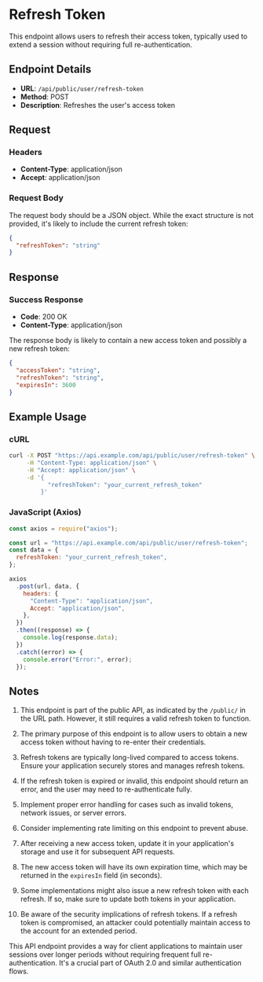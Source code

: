 # Refresh Token

This endpoint allows users to refresh their access token, typically used to extend a session without requiring full re-authentication.

## Endpoint Details

- **URL**: `/api/public/user/refresh-token`
- **Method**: POST
- **Description**: Refreshes the user's access token

## Request

### Headers

- **Content-Type**: application/json
- **Accept**: application/json

### Request Body

The request body should be a JSON object. While the exact structure is not provided, it's likely to include the current refresh token:

```json
{
  "refreshToken": "string"
}
```

## Response

### Success Response

- **Code**: 200 OK
- **Content-Type**: application/json

The response body is likely to contain a new access token and possibly a new refresh token:

```json
{
  "accessToken": "string",
  "refreshToken": "string",
  "expiresIn": 3600
}
```

## Example Usage

### cURL

```bash
curl -X POST "https://api.example.com/api/public/user/refresh-token" \
     -H "Content-Type: application/json" \
     -H "Accept: application/json" \
     -d '{
           "refreshToken": "your_current_refresh_token"
         }'
```

### JavaScript (Axios)

```javascript
const axios = require("axios");

const url = "https://api.example.com/api/public/user/refresh-token";
const data = {
  refreshToken: "your_current_refresh_token",
};

axios
  .post(url, data, {
    headers: {
      "Content-Type": "application/json",
      Accept: "application/json",
    },
  })
  .then((response) => {
    console.log(response.data);
  })
  .catch((error) => {
    console.error("Error:", error);
  });
```

## Notes

1. This endpoint is part of the public API, as indicated by the `/public/` in the URL path. However, it still requires a valid refresh token to function.

2. The primary purpose of this endpoint is to allow users to obtain a new access token without having to re-enter their credentials.

3. Refresh tokens are typically long-lived compared to access tokens. Ensure your application securely stores and manages refresh tokens.

4. If the refresh token is expired or invalid, this endpoint should return an error, and the user may need to re-authenticate fully.

5. Implement proper error handling for cases such as invalid tokens, network issues, or server errors.

6. Consider implementing rate limiting on this endpoint to prevent abuse.

7. After receiving a new access token, update it in your application's storage and use it for subsequent API requests.

8. The new access token will have its own expiration time, which may be returned in the `expiresIn` field (in seconds).

9. Some implementations might also issue a new refresh token with each refresh. If so, make sure to update both tokens in your application.

10. Be aware of the security implications of refresh tokens. If a refresh token is compromised, an attacker could potentially maintain access to the account for an extended period.

This API endpoint provides a way for client applications to maintain user sessions over longer periods without requiring frequent full re-authentication. It's a crucial part of OAuth 2.0 and similar authentication flows.
